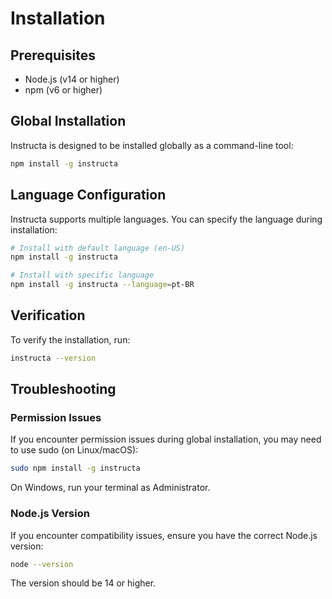 # Installation

## Prerequisites

- Node.js (v14 or higher)
- npm (v6 or higher)

## Global Installation

Instructa is designed to be installed globally as a command-line tool:

```bash
npm install -g instructa
```

## Language Configuration

Instructa supports multiple languages. You can specify the language during installation:

```bash
# Install with default language (en-US)
npm install -g instructa

# Install with specific language
npm install -g instructa --language=pt-BR
```

## Verification

To verify the installation, run:

```bash
instructa --version
```

## Troubleshooting

### Permission Issues

If you encounter permission issues during global installation, you may need to use sudo (on Linux/macOS):

```bash
sudo npm install -g instructa
```

On Windows, run your terminal as Administrator.

### Node.js Version

If you encounter compatibility issues, ensure you have the correct Node.js version:

```bash
node --version
```

The version should be 14 or higher. 
